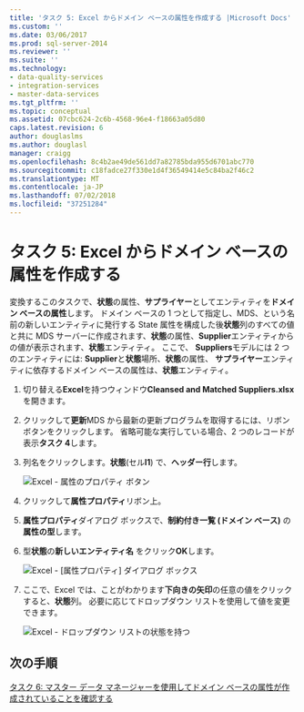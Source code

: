 ```yaml
---
title: 'タスク 5: Excel からドメイン ベースの属性を作成する |Microsoft Docs'
ms.custom: ''
ms.date: 03/06/2017
ms.prod: sql-server-2014
ms.reviewer: ''
ms.suite: ''
ms.technology:
- data-quality-services
- integration-services
- master-data-services
ms.tgt_pltfrm: ''
ms.topic: conceptual
ms.assetid: 07cbc624-2c6b-4568-96e4-f18663a05d80
caps.latest.revision: 6
author: douglaslms
ms.author: douglasl
manager: craigg
ms.openlocfilehash: 8c4b2ae49de561dd7a82785bda955d6701abc770
ms.sourcegitcommit: c18fadce27f330e1d4f36549414e5c84ba2f46c2
ms.translationtype: MT
ms.contentlocale: ja-JP
ms.lasthandoff: 07/02/2018
ms.locfileid: "37251284"
---
```

# <a name="task-5-creating-a-domain-based-attribute-from-excel"></a>タスク 5: Excel からドメイン ベースの属性を作成する
  変換するこのタスクで、**状態**の属性、**サプライヤー**としてエンティティを**ドメイン ベースの属性**します。 ドメイン ベースの 1 つとして指定し、MDS、という名前の新しいエンティティに発行する State 属性を構成した後**状態**列のすべての値と共に MDS サーバーに作成されます、**状態**の属性、**Supplier**エンティティからの値が表示されます、**状態**エンティティ。 ここで、 **Suppliers**モデルには 2 つのエンティティには: **Supplier**と**状態**場所、**状態**の属性、 **サプライヤー**エンティティに依存するドメイン ベースの属性は、**状態**エンティティ。  
  
1.  切り替える**Excel**を持つウィンドウ**Cleansed and Matched Suppliers.xlsx**を開きます。  
  
2.  クリックして**更新**MDS から最新の更新プログラムを取得するには、リボン ボタンをクリックします。 省略可能な実行している場合、2 つのレコードが表示**タスク 4**します。  
  
3.  列名をクリックします。**状態**(セル**I1**) で、**ヘッダー行**します。  
  
     ![Excel - 属性のプロパティ ボタン](../../2014/tutorials/media/et-creatingadomainbasedattributefromexcel-01.jpg "Excel - [属性プロパティ] ボタン")  
  
4.  クリックして**属性プロパティ**リボン上。  
  
5.  **属性プロパティ**ダイアログ ボックスで、**制約付き一覧 (ドメイン ベース)** の**属性の型**します。  
  
6.  型**状態**の**新しいエンティティ名** をクリック**OK**します。  
  
     ![Excel - [属性プロパティ] ダイアログ ボックス](../../2014/tutorials/media/et-creatingadomainbasedattributefromexcel-02.jpg "Excel - [属性プロパティ] ダイアログ ボックス")  
  
7.  ここで、Excel では、ことがわかります**下向きの矢印**の任意の値をクリックすると、**状態**列。 必要に応じてドロップダウン リストを使用して値を変更できます。  
  
     ![Excel - ドロップダウン リストの状態を持つ](../../2014/tutorials/media/et-creatingadomainbasedattributefromexcel-03.jpg "Excel - ドロップダウン リストの状態を持つ")  
  
## <a name="next-step"></a>次の手順  
 [タスク 6: マスター データ マネージャーを使用してドメイン ベースの属性が作成されていることを確認する](../../2014/tutorials/task-6-verify-domain-based-attribute-master-data-manager.md)  
  
  
